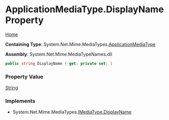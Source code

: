 # ApplicationMediaType\.DisplayName Property

[Home](../../../README.md)

**Containing Type**: System\.Net\.Mime\.MediaTypes\.[ApplicationMediaType](../README.md)

**Assembly**: System\.Net\.Mime\.MediaTypeNames\.dll

```csharp
public string DisplayName { get; private set; }
```

### Property Value

[String](https://docs.microsoft.com/en-us/dotnet/api/system.string)

### Implements

* System\.Net\.Mime\.MediaTypes\.[IMediaType.DisplayName](../../IMediaType/DisplayName/README.md)
